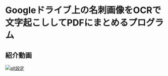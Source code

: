 # Googleドライブ上の名刺画像をOCRで文字起こししてPDFにまとめるプログラム

## 紹介動画
[![alt設定](http://img.youtube.com/vi/Lquo5fpPgh8/0.jpg)](https://www.youtube.com/watch?v=Lquo5fpPgh8)
